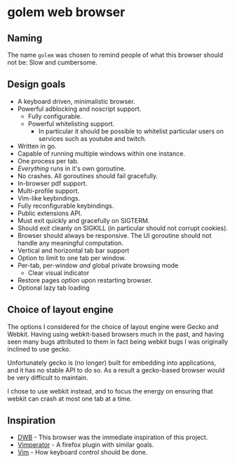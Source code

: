 # golem web browser

## Naming

The name `golem` was chosen to remind people of what this browser should not
be: Slow and cumbersome.

## Design goals

* A keyboard driven, minimalistic browser.
* Powerful adblocking and noscript support.
  * Fully configurable.
  * Powerful whitelisting support.
    * In particular it should be possible to whitelist particular users
      on services such as youtube and twitch.
* Written in go.
* Capable of running multiple windows within one instance.
* One process per tab.
* *Everything* runs in it's own goroutine.
* No crashes. All goroutines should fail gracefully.
* In-browser pdf support.
* Multi-profile support.
* Vim-like keybindings.
* Fully reconfigurable keybindings.
* Public extensions API.
* Must exit quickly and gracefully on SIGTERM.
* Should exit cleanly on SIGKILL (in particular should not corrupt cookies).
* Browser should always be responsive. The UI goroutine should not handle
  any meaningful computation.
* Vertical and horizontal tab bar support
* Option to limit to one tab per window.
* Per-tab, per-window *and* global private browsing mode
  * Clear visual indicator
* Restore pages *option* upon restarting browser.
* Optional lazy tab loading

## Choice of layout engine

The options I considered for the choice of layout engine were Gecko and
Webkit. Having using webkit-based browsers much in the past, and having
seen many bugs attributed to them in fact being webkit bugs I was originally
inclined to use gecko.

Unfortunately gecko is (no longer) built for embedding into applications,
and it has no stable API to do so. As a result a gecko-based browser would
be very difficult to maintain.

I chose to use webkit instead, and to focus the energy on ensuring that
webkit can crash at most one tab at a time.

## Inspiration

* [DWB](http://portix.bitbucket.org/dwb/) - This browser was the immediate
  inspiration of this project.
* [Vimperator](http://www.vimperator.org/vimperator/) - A firefox plugin with
  similar goals.
* [Vim](http://www.vim.org/) - How keyboard control should be done.
